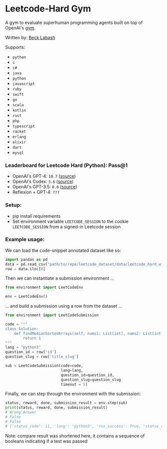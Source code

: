 # Leetcode-Hard Gym
A gym to evaluate superhuman programming agents built on top of OpenAI's [gym](https://github.com/openai/gym).

Written by: [Beck Labash](https://github.com/becklabs)

Supports:
  - `python`
  - `c`
  - `c#`
  - `java`
  - `python`
  - `javascript`
  - `ruby`
  - `swift`
  - `go`
  - `scala`
  - `kotlin`
  - `rust`
  - `php`
  - `typescript`
  - `racket`
  - `erlang`
  - `elixir`
  - `dart`
  - `mysql`

### Leaderboard for Leetcode Hard (Python): Pass@1
  - OpenAI's GPT-4: `10.7` ([source](https://arxiv.org/pdf/2303.12712.pdf))
  - OpenAI's Codex: `3.6` ([source](https://arxiv.org/pdf/2303.12712.pdf))
  - OpenAI's GPT-3.5: `0.0` ([source](https://arxiv.org/pdf/2303.12712.pdf))
  - Reflexion + GPT-4: `???`

### Setup:
- pip install requirements
- Set environment variable `LEETCODE_SESSION` to the cookie `LEETCODE_SESSION` from a signed-in Leetcode session

### Example usage:

We can load the code-snippet annotated dataset like so:

```python
import pandas as pd
data = pd.read_csv("path/to/repo/leetcode_dataset/data/leetcode_hard_with_snippets.csv")
row = data.iloc[0]
```

Then we can instantiate a submission environment ...
```python
from environment import LeetCodeEnv

env = LeetCodeEnv()
```

... and build a submission using a row from the dataset ...

```python
from environment import LeetCodeSubmission

code = """
class Solution:
    def findMedianSortedArrays(self, nums1: List[int], nums2: List[int]) -> float:
        return 1
"""
lang = "python3"
question_id = row['id']
question_slug = row['title_slug']

sub = LeetCodeSubmission(code=code,
                         lang=lang,
                         question_id=question_id,
                         question_slug=question_slug
                         timeout = 5)
```

Finally, we can step through the environment with the submission:

```python
status, reward, done, submission_result = env.step(sub)
print(status, reward, done, submission_result)
# Wrong Answer
# False
# False
# {'status_code': 11, 'lang': 'python3', 'run_success': True, 'status_runtime': 'N/A', 'memory': 14160000, 'question_id': '4', 'elapsed_time': 105, 'compare_result': '00010000000...00000000001000', 'code_output': '1.00000', 'std_output': '', 'last_testcase': '[1,3]\n[2]', 'expected_output': '2.00000', 'task_finish_time': 1680132323596, 'total_correct': 6, 'total_testcases': 2094, 'runtime_percentile': None, 'status_memory': 'N/A', 'memory_percentile': None, 'pretty_lang': 'Python3', 'submission_id': '924506780', 'input_formatted': '[1,3], [2]', 'input': '[1,3]\n[2]', 'status_msg': 'Wrong Answer', 'state': 'SUCCESS'}
```

Note: compare result was shortened here, it contains a sequence of booleans indicating if a test was passed


